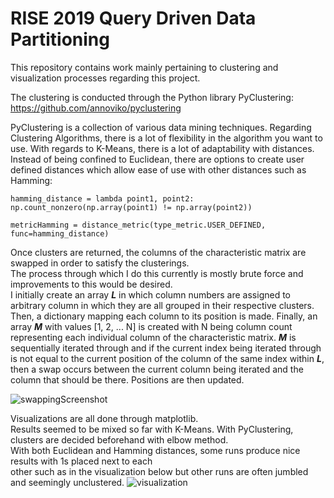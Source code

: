 # RISE 2019 Query Driven Data Partitioning

This repository contains work mainly pertaining to clustering and visualization processes regarding this project.

The clustering is conducted through the Python library PyClustering: https://github.com/annoviko/pyclustering

PyClustering is a collection of various data mining techniques. Regarding Clustering Algorithms, there is a lot of  flexibility in the algorithm you want to use. With regards to K-Means, there is a lot of adaptability with distances.  
Instead of being confined to Euclidean, there are options to create user defined distances which allow ease of use with other distances such as Hamming:  
  
```
hamming_distance = lambda point1, point2: np.count_nonzero(np.array(point1) != np.array(point2))

metricHamming = distance_metric(type_metric.USER_DEFINED, func=hamming_distance)
```

Once clusters are returned, the columns of the characteristic matrix are swapped in order to satisfy the clusterings.  
The process through which I do this currently is mostly brute force and improvements to this would be desired.  
I initially create an array ***L*** in which column numbers are assigned to arbitrary column in which they are all  grouped in their respective clusters. Then, a dictionary mapping each column to its position is made. Finally, an array ***M*** with values [1, 2, ... N] is created with N being column count representing each individual column of the characteristic matrix. ***M*** is sequentially iterated through and if the current index being iterated through is not equal to the current position of the column of the same index within ***L***, then a swap occurs between the current column being iterated and the column that should be there. Positions are then updated.  

![swappingScreenshot](https://user-images.githubusercontent.com/30887959/61188323-51a73900-a632-11e9-8015-4fc456f5c07f.png)

Visualizations are all done through matplotlib.  
Results seemed to be mixed so far with K-Means. With PyClustering, clusters are decided beforehand with elbow method.   
With both Euclidean and Hamming distances, some runs produce nice results with 1s placed next to each  
other such as in the visualization below but other runs are often jumbled and seemingly unclustered.
![visualization](https://user-images.githubusercontent.com/30887959/61188336-5ff55500-a632-11e9-88a9-57e1d751cbd8.png)



